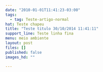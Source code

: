 ```yaml
---
date: "2010-01-01T11:41:23-03:00"
tags:
  - tag: Teste-artigo-normal
hat: Teste chapeu
title: "Teste titulo 30/10/2014 11:41:11"
support_line: Teste linha fina
menu: meio ambiente
layout: post
files: []
published: false
images_hd: ""

---
```

